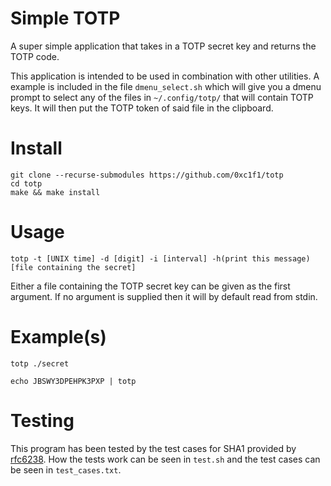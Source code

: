 # Simple TOTP

A super simple application that takes in a TOTP secret key and returns
the TOTP code.

This application is intended to be used in combination with other
utilities. A example is included in the file `dmenu_select.sh` which
will give you a dmenu prompt to select any of the files in
`~/.config/totp/` that will contain TOTP keys. It will then put the TOTP
token of said file in the clipboard.

# Install

```shell
git clone --recurse-submodules https://github.com/0xc1f1/totp
cd totp
make && make install
```

# Usage

```shell
totp -t [UNIX time] -d [digit] -i [interval] -h(print this message) [file containing the secret]
```

Either a file containing the TOTP secret key can be given as the first
argument. If no argument is supplied then it will by default read from
stdin.

# Example(s)

```shell
totp ./secret
```

```shell
echo JBSWY3DPEHPK3PXP | totp
```

# Testing

This program has been tested by the test cases for SHA1 provided by [rfc6238](https://www.rfc-editor.org/rfc/rfc6238#appendix-B).
How the tests work can be seen in `test.sh` and the test cases can be
seen in `test_cases.txt`.
